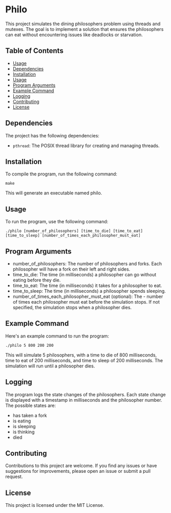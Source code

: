 # Philo

This project simulates the dining philosophers problem using threads and mutexes. The goal is to implement a solution that ensures the philosophers can eat without encountering issues like deadlocks or starvation.

## Table of Contents
- [Usage](#usage)
- [Dependencies](#dependencies)
- [Installation](#installation)
- [Usage](#usage)
- [Program Arguments](#program-arguments)
- [Example Command](#example-command)
- [Logging](#logging)
- [Contributing](#contributing)
- [License](#license)

## Dependencies

The project has the following dependencies:
- `pthread`: The POSIX thread library for creating and managing threads.

## Installation

To compile the program, run the following command:

```shell
make
```
This will generate an executable named philo.

## Usage
To run the program, use the following command:

```shell
./philo [number_of_philosophers] [time_to_die] [time_to_eat] [time_to_sleep] [number_of_times_each_philosopher_must_eat]
```

## Program Arguments
-  number_of_philosophers: The number of philosophers and forks. Each philosopher will have a fork on their left and right sides.
- time_to_die: The time (in milliseconds) a philosopher can go without eating before they die.
- time_to_eat: The time (in milliseconds) it takes for a philosopher to eat.
- time_to_sleep: The time (in milliseconds) a philosopher spends sleeping.
- number_of_times_each_philosopher_must_eat (optional): The - number of times each philosopher must eat before the simulation stops. If not specified, the simulation stops when a philosopher dies.
## Example Command
Here's an example command to run the program:

```shell
./philo 5 800 200 200
```

This will simulate 5 philosophers, with a time to die of 800 milliseconds, time to eat of 200 milliseconds, and time to sleep of 200 milliseconds. The simulation will run until a philosopher dies.

## Logging
The program logs the state changes of the philosophers. Each state change is displayed with a timestamp in milliseconds and the philosopher number. The possible states are:

* has taken a fork
* is eating
* is sleeping
* is thinking
* died

## Contributing
Contributions to this project are welcome. If you find any issues or have suggestions for improvements, please open an issue or submit a pull request.

## License
This project is licensed under the MIT License.
